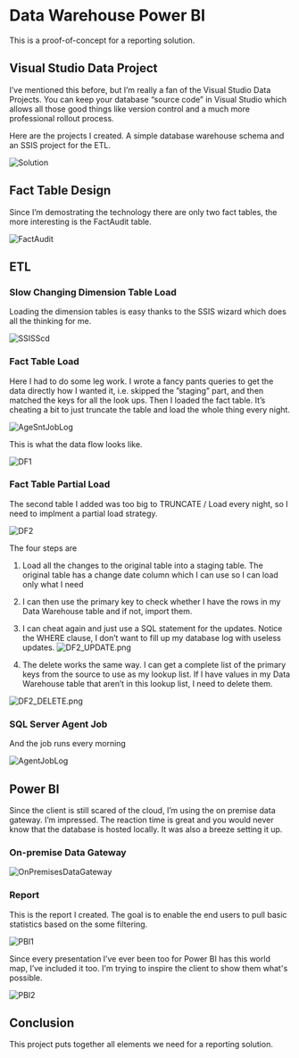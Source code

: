 # Data Warehouse Power BI

This is a proof-of-concept for a reporting solution.  

## Visual Studio Data Project

I’ve mentioned this before, but I’m really a fan of the Visual Studio Data Projects.  You
can keep your database “source code” in Visual Studio which allows all those good things
like version control and a much more professional rollout process.

Here are the projects I created.  A simple database warehouse schema and an SSIS project
for the ETL.

![Solution](./images/Solution.png)

## Fact Table Design

Since I’m demostrating the technology there are only two fact tables, the more interesting
is the FactAudit table.

![FactAudit](./images/FactAudit.PNG)

## ETL

### Slow Changing Dimension Table Load

Loading the dimension tables is easy thanks to the SSIS wizard which does all the
thinking for me.

![SSISScd](./images/SSISScd.png)

### Fact Table Load

Here I had to do some leg work.  I wrote a fancy pants queries to get the data directly how I wanted it, i.e.
skipped the ”staging” part, and then matched the keys for all the look ups.  Then I loaded the fact table.  It’s
cheating a bit to just truncate the table and load the whole thing every night.  

![AgeSntJobLog](./images/SSISDataLoad.png)

This is what the data flow looks like.

![DF1](./images/DF1.png)

### Fact Table Partial Load

The second table I added was too big to TRUNCATE / Load every night, so I need to implment a partial load strategy.

![DF2](./images/DF2.png)

The four steps are

1. Load all the changes to the original table into a staging table.  The original table has a change date
column which I can use so I can load only what I need

2. I can then use the primary key to check whether I have the rows in my Data Warehouse table and if not, import them.

3. I can cheat again and just use a SQL statement for the updates.  Notice the WHERE clause, I don’t want to fill up my database
log with useless updates.
![DF2_UPDATE.png](./images/DF2_UPDATE.png)

4. The delete works the same way.  I can get a complete list of the primary keys from the source to use as my lookup list.  If
I have values in my Data Warehouse table that aren’t in this lookup list, I need to delete them.

![DF2_DELETE.png](./images/DF2_DELETE.png)

### SQL Server Agent Job

And the job runs every morning

![AgentJobLog](./images/AgentJobLog.png)

## Power BI

Since the client is still scared of the cloud, I’m using the on premise data gateway.  I’m impressed.  The reaction time is great
and you would never know that the database is hosted locally.  It was also a breeze setting it up.

### On-premise Data Gateway

![OnPremisesDataGateway](./images/OnPremisesDataGateway.png)

### Report

This is the report I created.  The goal is to enable the end users to pull basic statistics based on the some filtering.

![PBI1](./images/PBI1.png)

Since every presentation I’ve ever been too for Power BI has this world map, I’ve
included it too.  I'm trying to inspire the client to show them what's possible.

![PBI2](./images/PBI2.png)

## Conclusion

This project puts together all elements we need for a reporting solution.
